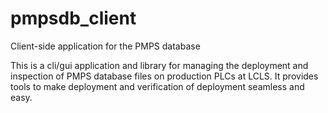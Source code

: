 # pmpsdb_client
Client-side application for the PMPS database

This is a cli/gui application and library for managing the deployment and
inspection of PMPS database files on production PLCs at LCLS.
It provides tools to make deployment and verification of deployment seamless and easy.
